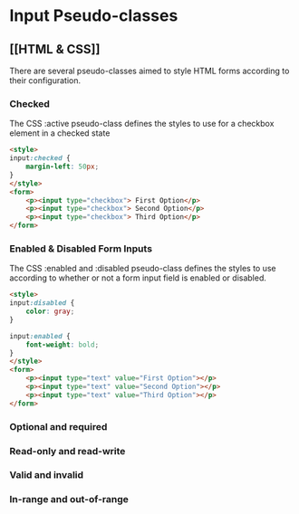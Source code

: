 # Input Pseudo-classes
[[HTML & CSS]]
---

There are several pseudo-classes aimed to style HTML forms according to their configuration.

### Checked

The CSS :active pseudo-class defines the styles to use for a checkbox element in a checked state

```html
<style>
input:checked {
    margin-left: 50px;
}
</style>
<form>
    <p><input type="checkbox"> First Option</p>
    <p><input type="checkbox"> Second Option</p>
    <p><input type="checkbox"> Third Option</p>        
</form>
```

### Enabled & Disabled Form Inputs

The CSS :enabled and :disabled pseudo-class defines the styles to use according to whether or not a form input field is enabled or disabled.

```html
<style>
input:disabled {
    color: gray;    
}

input:enabled {
    font-weight: bold;    
}
</style>
<form>
    <p><input type="text" value="First Option"></p>
    <p><input type="text" value="Second Option"></p>
    <p><input type="text" value="Third Option"></p>        
</form>
```

### Optional and required

### Read-only and read-write

### Valid and invalid

### In-range and out-of-range